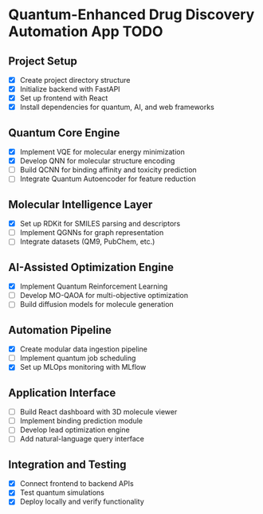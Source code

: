 # Quantum-Enhanced Drug Discovery Automation App TODO

## Project Setup
- [x] Create project directory structure
- [x] Initialize backend with FastAPI
- [x] Set up frontend with React
- [x] Install dependencies for quantum, AI, and web frameworks

## Quantum Core Engine
- [x] Implement VQE for molecular energy minimization
- [x] Develop QNN for molecular structure encoding
- [ ] Build QCNN for binding affinity and toxicity prediction
- [ ] Integrate Quantum Autoencoder for feature reduction

## Molecular Intelligence Layer
- [x] Set up RDKit for SMILES parsing and descriptors
- [ ] Implement QGNNs for graph representation
- [ ] Integrate datasets (QM9, PubChem, etc.)

## AI-Assisted Optimization Engine
- [x] Implement Quantum Reinforcement Learning
- [ ] Develop MO-QAOA for multi-objective optimization
- [ ] Build diffusion models for molecule generation

## Automation Pipeline
- [x] Create modular data ingestion pipeline
- [ ] Implement quantum job scheduling
- [x] Set up MLOps monitoring with MLflow

## Application Interface
- [ ] Build React dashboard with 3D molecule viewer
- [ ] Implement binding prediction module
- [ ] Develop lead optimization engine
- [ ] Add natural-language query interface

## Integration and Testing
- [x] Connect frontend to backend APIs
- [x] Test quantum simulations
- [x] Deploy locally and verify functionality
